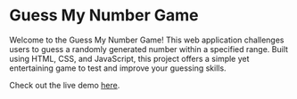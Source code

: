 # Guess My Number Game

Welcome to the Guess My Number Game! This web application challenges users to guess a randomly generated number within a specified range. Built using HTML, CSS, and JavaScript, this project offers a simple yet entertaining game to test and improve your guessing skills.

Check out the live demo [here](https://mohamed-ashraf-ibrahim.github.io/Guess-My-Number-Game/).
